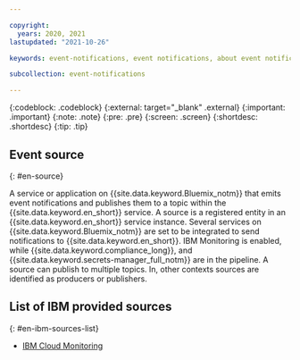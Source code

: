 ```yaml
---

copyright:
  years: 2020, 2021
lastupdated: "2021-10-26"

keywords: event-notifications, event notifications, about event notifications

subcollection: event-notifications

---
```


{:codeblock: .codeblock}
{:external: target="_blank" .external}
{:important: .important}
{:note: .note}
{:pre: .pre}
{:screen: .screen}
{:shortdesc: .shortdesc}
{:tip: .tip}



## Event source
{: #en-source}

A service or application on {{site.data.keyword.Bluemix_notm}} that emits event notifications and publishes them to a topic within the {{site.data.keyword.en_short}} service. A source is a registered entity in an {{site.data.keyword.en_short}} service instance. Several services on {{site.data.keyword.Bluemix_notm}} are set to be integrated to send notifications to {{site.data.keyword.en_short}}.
IBM Monitoring is enabled, while  {{site.data.keyword.compliance_long}}, and {{site.data.keyword.secrets-manager_full_notm}} are in the pipeline. A source can publish to multiple topics. In, other contexts sources are identified as producers or publishers.

## List of IBM provided sources
{: #en-ibm-sources-list}

- [IBM Cloud Monitoring](https://cloud.ibm.com/catalog/services/ibm-cloud-monitoring?callback=%2Fobserve%2Fmonitoring%2Fcreate)



